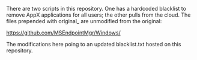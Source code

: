 There are two scripts in this repository. One has a hardcoded blacklist to remove AppX applications for all users; the other pulls from the cloud. The files prepended with original_ are unmodified from the original:

https://github.com/MSEndpointMgr/Windows/

The modifications here poing to an updated blacklist.txt hosted on this repository.
